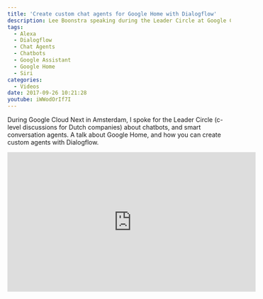 ```yaml
---
title: 'Create custom chat agents for Google Home with Dialogflow'
description: Lee Boonstra speaking during the Leader Circle at Google Cloud Next Amsterdam 2017 about chatbots.
tags:
  - Alexa
  - Dialogflow
  - Chat Agents
  - Chatbots
  - Google Assistant
  - Google Home
  - Siri
categories:
  - Videos
date: 2017-09-26 10:21:28
youtube: iWWodOrIf7I
---
```


During Google Cloud Next in Amsterdam, I spoke for the Leader Circle (c-level discussions for Dutch companies) about chatbots, and smart conversation agents. A talk about Google Home, and how you can create custom agents with Dialogflow.

<!--more-->
<iframe width="560" height="315" src="https://www.youtube.com/embed/iWWodOrIf7I?start=1931" frameborder="0" allow="accelerometer; autoplay; encrypted-media; gyroscope; picture-in-picture" allowfullscreen></iframe>